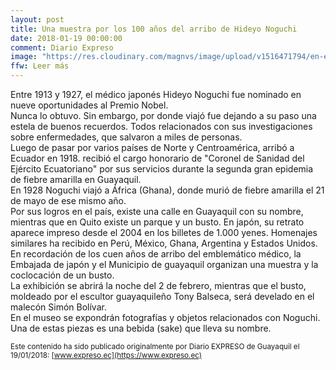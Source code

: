 ```yaml
---
layout: post
title: Una muestra por los 100 años del arribo de Hideyo Noguchi
date: 2018-01-19 00:00:00
comment: Diario Expreso
image: "https://res.cloudinary.com/magnvs/image/upload/v1516471794/en-expreso_ysquk8.jpg"
ffw: Leer más
---
```

Entre 1913 y 1927, el médico japonés Hideyo Noguchi fue nominado en nueve oportunidades al Premio Nobel.  
Nunca lo  obtuvo. Sin embargo, por donde viajó fue dejando a su paso una estela de buenos recuerdos. Todos relacionados con sus investigaciones sobre enfermedades, que salvaron a miles de personas.  
Luego de pasar por varios países de Norte y Centroamérica, arribó a Ecuador en 1918. recibió el cargo honorario de "Coronel de Sanidad del Ejército Ecuatoriano" por sus servicios durante la segunda gran epidemia de fiebre amarilla en Guayaquil.  
En 1928 Noguchi viajó a África (Ghana), donde murió de fiebre amarilla el 21 de mayo de ese mismo año.  
Por sus logros en el país, existe una calle en Guayaquil con su nombre, mientras que en Quito existe un parque y un busto. En japón, su retrato aparece impreso desde el 2004 en los billetes de 1.000 yenes. Homenajes similares ha recibido en Perú, México, Ghana, Argentina y Estados Unidos.  
En recordación de los cuen años de arribo del emblemático médico, la Embajada de japón y el Municipio de guayaquil organizan una muestra y la coclocación de un busto.  
La exhibición se abrirá la noche del 2 de febrero, mientras que el busto, moldeado por el escultor guayaquileño Tony Balseca, será develado en el malecón Simón Bolívar.  
En el museo se expondrán fotografías y objetos relacionados con Noguchi. Una de estas piezas es una bebida (sake) que lleva su nombre.  

<small>Este contenido ha sido publicado originalmente por Diario EXPRESO de Guayaquil el 19/01/2018: [www.expreso.ec](https://www.expreso.ec)</small>
